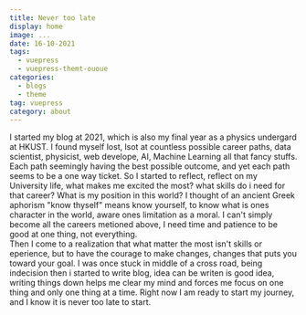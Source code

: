 ```yaml
---
title: Never too late
display: home
image: ...
date: 16-10-2021
tags:
  - vuepress
  - vuepress-themt-ououe
categories:
  - blogs
  - theme
tag: vuepress
category: about
---
```


I started my blog at 2021, which is also my final year as a physics undergard at HKUST. I found myself lost, lsot at countless possible career paths, data scientist, physicist, web develope, AI, Machine Learning all that fancy stuffs. Each path seemingly having the best possible outcome, and yet each path seems to be a one way ticket. 
So I started to reflect, reflect on my University life, what makes me excited the most? what skills do i need for that career? What is my position in this world? I thought of an ancient Greek aphorism "know thyself" means know yourself, to know what is ones character in the world, aware ones limitation as a moral. I can't simply become all the careers metioned above, I need time and patience to be good at one thing, not everything.  
Then I come to a realization that what matter the most isn't skills or eperience, but to have the courage to make changes, changes that puts you toward your goal. 
I was once stuck in middle of a cross road, being indecision then i started to write blog, idea can be writen is good idea, writing things down helps me clear my mind and forces me focus on one thing and only one thing at a time. 
Right now I am ready to start my journey, and I know it is never too late to start.